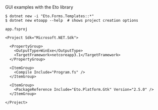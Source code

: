 GUI examples with the Eto library  

`$ dotnet new -i "Eto.Forms.Templates::*"`  
`$ dotnet new etoapp --help  # shows project creation options`  

`app.fsproj`   

```
<Project Sdk="Microsoft.NET.Sdk">

  <PropertyGroup>
    <OutputType>WinExe</OutputType>
    <TargetFramework>netcoreapp3.1</TargetFramework>
  </PropertyGroup>

  <ItemGroup>
    <Compile Include="Program.fs" />
  </ItemGroup>

  <ItemGroup>
    <PackageReference Include="Eto.Platform.Gtk" Version="2.5.0" />
  </ItemGroup>

</Project>
```  

